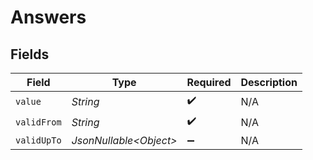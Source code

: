 # Answers


## Fields

| Field                   | Type                    | Required                | Description             |
| ----------------------- | ----------------------- | ----------------------- | ----------------------- |
| `value`                 | *String*                | :heavy_check_mark:      | N/A                     |
| `validFrom`             | *String*                | :heavy_check_mark:      | N/A                     |
| `validUpTo`             | *JsonNullable\<Object>* | :heavy_minus_sign:      | N/A                     |